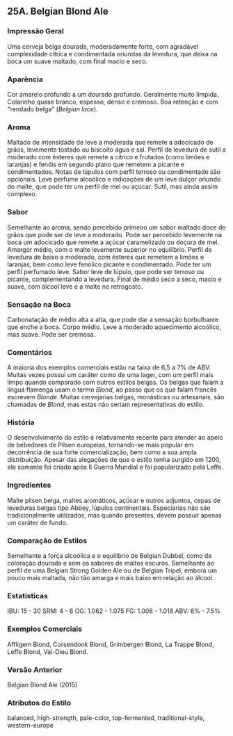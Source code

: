## 25A. Belgian Blond Ale

### Impressão Geral

Uma cerveja belga dourada, moderadamente forte, com agradável complexidade cítrica e condimentada oriundas da levedura, que deixa na boca um suave maltado, com final macio e seco.

### Aparência

Cor amarelo profundo a um dourado profundo. Geralmente muito límpida. Colarinho quase branco, espesso, denso e cremoso. Boa retenção e com "rendado belga" (*Belgian lace*).

### Aroma

Maltado de intensidade de leve a moderada que remete a adocicado de grãos, levemente tostado ou biscoito água e sal. Perfil de levedura de sutil a moderado com ésteres que remete a cítrico e frutados (como limões e laranjas) e fenóis em segundo plano que remetem a picante e condimentados. Notas de lúpulos com perfil terroso ou condimentado são opcionais. Leve perfume alcoólico e indicações de um leve dulçor oriundo do malte, que pode ter um perfil de mel ou açúcar. Sutil, mas ainda assim complexo.

### Sabor

Semelhante ao aroma, sendo percebido primeiro um sabor maltado doce de grãos que pode ser de leve a moderado. Pode ser percebido levemente na boca um adocicado que remete a açúcar caramelizado ou doçura de mel. Amargor médio, com o malte levemente superior no equilíbrio. Perfil de levedura de baixo a moderado, com ésteres que remetem a limões e laranjas, bem como leve fenólico picante e condimentado. Pode ter um perfil perfumado leve. Sabor leve de lúpulo, que pode ser terroso ou picante, complementando a levedura. Final de médio seco a seco, macio e suave, com álcool leve e a malte no retrogosto.

### Sensação na Boca

Carbonatação de médio alta a alta, que pode dar a sensação borbulhante que enche a boca. Corpo médio. Leve a moderado aquecimento alcoólico, mas suave. Pode ser cremosa.

### Comentários

A maioria dos exemplos comerciais estão na faixa de 6,5 a 7% de ABV. Muitas vezes possui um caráter como de uma lager, com um perfil mais limpo quando comparado com outros estilos belgas. Os belgas que falam a língua flamenga usam o termo *Blond*, ao passo que os que falam francês escrevem *Blonde*. Muitas cervejarias belgas, monásticas ou artesanais, são chamadas de *Blond*, mas estas não seriam representativas do estilo.

### História

O desenvolvimento do estilo é relativamente recente para atender ao apelo de bebedores de Pilsen europeias, tornando-se mais popular em decorrência de sua forte comercialização, bem como a sua ampla distribuição. Apesar das alegações de que o estilo tenha surgido em 1200, ele somente foi criado após II Guerra Mundial e foi popularizado pela Leffe.

### Ingredientes

Malte pilsen belga, maltes aromáticos, açúcar e outros adjuntos, cepas de leveduras belgas tipo Abbey, lúpulos continentais. Especiarias não são tradicionalmente utilizados, mas quando presentes, devem possuir apenas um caráter de fundo.

### Comparação de Estilos

Semelhante a força alcoólica e o equilíbrio de Belgian Dubbel, como de coloração dourada e sem os sabores de maltes escuros. Semelhante ao perfil de uma Belgian Strong Golden Ale ou de Belgian Tripel, embora um pouco mais maltada, não tão amarga e mais baixo em relação ao álcool.

### Estatísticas

IBU: 15 - 30
SRM: 4 - 6
OG: 1.062 - 1.075
FG: 1.008 - 1.018
ABV: 6% - 7.5%

### Exemplos Comerciais

Affligem Blond, Corsendonk Blond, Grimbergen Blond, La Trappe Blond, Leffe Blond, Val-Dieu Blond.

### Versão Anterior

Belgian Blond Ale (2015)

### Atributos do Estilo

balanced, high-strength, pale-color, top-fermented, traditional-style, western-europe
